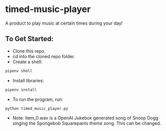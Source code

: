 # timed-music-player
A product to play music at certain times during your day!

## To Get Started:
- Clone this repo.
- cd into the cloned repo folder.
- Create a shell:
```bash
pipenv shell
```
- Install libraries:
```bash
pipenv install
```
- To run the program, run:
```bash
python timed_music_player.py
```
- Note: item_0.wav is a OpenAI Jukebox generated song of Snoop Dogg singing the Spongebob Squarepants theme song. This can be changed.
